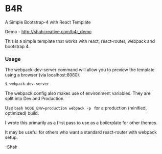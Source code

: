 # B4R
A Simple Bootstrap-4 with React Template

Demo - http://shahcreative.com/b4r_demo

This is a simple template that works with react, react-router, webpack and bootstrap 4. 

### Usage

The webpack-dev-server command will allow you to preview the template using a browser (via localhost:8080).

```bash
$ webpack-dev-server
```

The webpack config also makes use of environment variables. They are split into Dev and Production.


Use ```bash NODE_ENV=production webpack -p ``` for a production (minified, optimized) build.


I wrote this primarily as a first pass to use as a boilerplate for other themes. 

It may be useful for others who want a standard react-router with webpack setup.

-Shah
